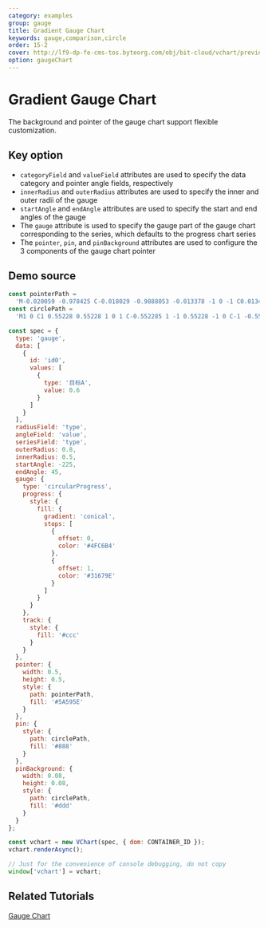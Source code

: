 ```yaml
---
category: examples
group: gauge
title: Gradient Gauge Chart
keywords: gauge,comparison,circle
order: 15-2
cover: http://lf9-dp-fe-cms-tos.byteorg.com/obj/bit-cloud/vchart/preview/gauge-chart/gauge-gradient.png
option: gaugeChart
---
```


# Gradient Gauge Chart

The background and pointer of the gauge chart support flexible customization.

## Key option

- `categoryField` and `valueField` attributes are used to specify the data category and pointer angle fields, respectively
- `innerRadius` and `outerRadius` attributes are used to specify the inner and outer radii of the gauge
- `startAngle` and `endAngle` attributes are used to specify the start and end angles of the gauge
- The `gauge` attribute is used to specify the gauge part of the gauge chart corresponding to the series, which defaults to the progress chart series
- The `pointer`, `pin`, and `pinBackground` attributes are used to configure the 3 components of the gauge chart pointer

## Demo source

```javascript livedemo
const pointerPath =
  'M-0.020059 -0.978425 C-0.018029 -0.9888053 -0.013378 -1 0 -1 C0.01342 -1 0.01812 -0.989146 0.0201 -0.978425 C0.02161 -0.9702819 0.0692 -0.459505 0.09486 -0.184807 C0.10298 -0.097849 0.1089 -0.034548 0.11047 -0.018339 C0.11698 0.04908 0.07373 0.11111 0.00002 0.11111 C-0.07369 0.11111 -0.117184 0.04991 -0.110423 -0.018339 C-0.103662 -0.086591 -0.022089 -0.9680447 -0.020059 -0.978425Z';
const circlePath =
  'M1 0 C1 0.55228 0.55228 1 0 1 C-0.552285 1 -1 0.55228 -1 0 C-1 -0.552285 -0.552285 -1 0 -1 C0.55228 -1 1 -0.552285 1 0Z';

const spec = {
  type: 'gauge',
  data: [
    {
      id: 'id0',
      values: [
        {
          type: '目标A',
          value: 0.6
        }
      ]
    }
  ],
  radiusField: 'type',
  angleField: 'value',
  seriesField: 'type',
  outerRadius: 0.8,
  innerRadius: 0.5,
  startAngle: -225,
  endAngle: 45,
  gauge: {
    type: 'circularProgress',
    progress: {
      style: {
        fill: {
          gradient: 'conical',
          stops: [
            {
              offset: 0,
              color: '#4FC6B4'
            },
            {
              offset: 1,
              color: '#31679E'
            }
          ]
        }
      }
    },
    track: {
      style: {
        fill: '#ccc'
      }
    }
  },
  pointer: {
    width: 0.5,
    height: 0.5,
    style: {
      path: pointerPath,
      fill: '#5A595E'
    }
  },
  pin: {
    style: {
      path: circlePath,
      fill: '#888'
    }
  },
  pinBackground: {
    width: 0.08,
    height: 0.08,
    style: {
      path: circlePath,
      fill: '#ddd'
    }
  }
};

const vchart = new VChart(spec, { dom: CONTAINER_ID });
vchart.renderAsync();

// Just for the convenience of console debugging, do not copy
window['vchart'] = vchart;
```

## Related Tutorials

[Gauge Chart](link)
